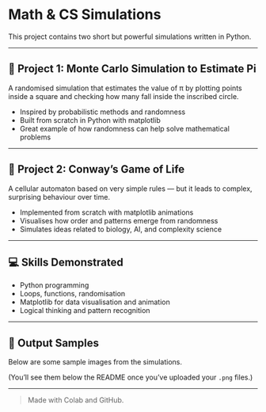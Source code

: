 # Math & CS Simulations

This project contains two short but powerful simulations written in Python.

---

## 📍 Project 1: Monte Carlo Simulation to Estimate Pi

A randomised simulation that estimates the value of π by plotting points inside a square and checking how many fall inside the inscribed circle.

- Inspired by probabilistic methods and randomness
- Built from scratch in Python with matplotlib
- Great example of how randomness can help solve mathematical problems

---

## 📍 Project 2: Conway’s Game of Life

A cellular automaton based on very simple rules — but it leads to complex, surprising behaviour over time.

- Implemented from scratch with matplotlib animations
- Visualises how order and patterns emerge from randomness
- Simulates ideas related to biology, AI, and complexity science

---

## 💻 Skills Demonstrated

- Python programming
- Loops, functions, randomisation
- Matplotlib for data visualisation and animation
- Logical thinking and pattern recognition

---

## 🏁 Output Samples

Below are some sample images from the simulations.

(You’ll see them below the README once you’ve uploaded your `.png` files.)

---

> Made with Colab and GitHub.
